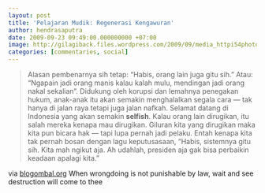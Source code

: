 ```yaml
---
layout: post
title: 'Pelajaran Mudik: Regenerasi Kengawuran'
author: hendrasaputra
date: 2009-09-23 09:49:00.000000000 +07:00
image: http://gilagiback.files.wordpress.com/2009/09/media_httpi54photobucketcomalbumsg110kotakgambarjalan5mudikkampretjpg_apsjhyrjvafvoch-scaled5001.jpg
categories: [commentaries, social]
---
```



>Alasan pembenarnya sih tetap: &ldquo;Habis, orang lain juga gitu sih.&rdquo; Atau: &ldquo;Ngapain jadi orang manis kalau kalah mulu, mendingan jadi orang nakal sekalian&rdquo;. Didukung oleh korupsi dan lemahnya penegakan hukum, anak-anak itu akan semakin menghalalkan segala cara &mdash; tak hanya di jalan raya tetapi juga jalan nafkah.
>Selamat datang di Indonesia yang akan semakin&nbsp;__selfish__. Kalau orang lain dirugikan, itu salah mereka kenapa mau dirugikan. Giluran kita yang dirugikan maka kita pun bicara hak &mdash; tapi lupa pernah jadi pelaku. Entah kenapa kita tak pernah bosan dengan lagu keputusasaan, &ldquo;Habis, sistemnya gitu sih. Kita mah ngikut aja. Ah udahlah, presiden aja gak bisa perbaikin keadaan apalagi kita.&rdquo;

via <a href="http://blogombal.org/2009/09/23/pelajaran-mudik-regenerasi-kengawuran/">blogombal.org</a>
When wrongdoing is not punishable by law, wait and see destruction will come to thee
  
